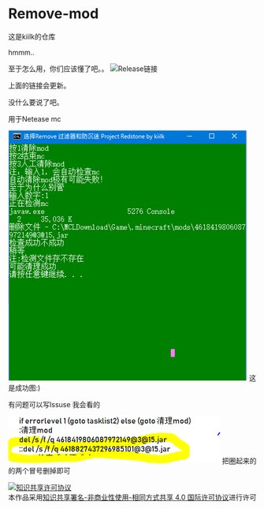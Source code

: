 # Remove-mod
这是kiilk的仓库

hmmm..

至于怎么用，你们应该懂了吧。。
![Release链接](https://github.com/kiilk/Remove-mod/releases)

上面的链接会更新。

没什么要说了吧。

用于Netease mc

![图片加载失败](https://raw.githubusercontent.com/kiilk/Remove-mod/6f1ed5acd3326604a83c1dc73b0f7be1882fd3a6/%E6%88%90%E5%8A%9F%E5%9B%BE.PNG)
这是成功图:)

有问题可以写Issuse
我会看的

![233](https://github.com/kiilk/Remove-mod/blob/kiilk%E7%9A%84%E5%9B%BE%E7%89%87/%E6%8D%95%E8%8E%B7.PNG)
把圈起来的的两个冒号删掉即可

<a rel="license" href="http://creativecommons.org/licenses/by-nc-sa/4.0/"><img alt="知识共享许可协议" style="border-width:0" src="https://i.creativecommons.org/l/by-nc-sa/4.0/88x31.png" /></a><br />本作品采用<a rel="license" href="http://creativecommons.org/licenses/by-nc-sa/4.0/">知识共享署名-非商业性使用-相同方式共享 4.0 国际许可协议</a>进行许可
